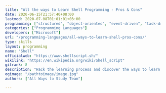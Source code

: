 ```yaml
---
title: "All the ways to Learn Shell Programming - Pros & Cons"
date: 2020-06-15T21:57:40+08:00
lastmod: 2020-07-08T01:01:01+03:00
programming: ["structured", "object-oriented", "event-driven", "task-driven", "functional", "generic", "reflective", "concurrent"]
categories: ["Programming Languages"]
developers: ["Microsoft"]
url: "/programming-languages/all-ways-to-learn-shell-pros-cons/"
type: skills
layout: programming
name: "Shell"
officialweb: "https://www.shellscript.sh/"
wikilink: "https://en.wikipedia.org/wiki/Shell_script"
gitrank: 8
description: "Hack the learning process and discover the ways to learn Shell programming easier with their pros and cons suggested for any level from beginner to professional."
ogimage: "/pathtoimage/image.jpg"
authors: ["All Ways to Study Team"]

---
```


